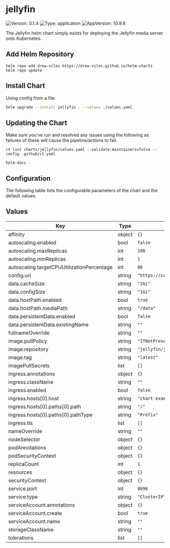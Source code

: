 # jellyfin

![Version: 0.1.4](https://img.shields.io/badge/Version-0.1.4-informational?style=flat-square) ![Type: application](https://img.shields.io/badge/Type-application-informational?style=flat-square) ![AppVersion: 10.9.8](https://img.shields.io/badge/AppVersion-10.9.8-informational?style=flat-square)

The Jellyfin helm chart simply exists for deploying the Jellyfin media server onto Kubernetes.

## Add Helm Repository

```shell
helm repo add drew-viles https://drew-viles.github.io/helm-charts
helm repo update
```

## Install Chart

Using config from a file:

```bash
helm upgrade --install jellyfin . --values ./values.yaml
```

## Updating the Chart
Make sure you've run and resolved any issues using the following as failures of these will cause the pipeline/actions to fail.
```
ct lint charts/jellyfin/values.yaml --validate-maintainers=false --config .github/ct.yaml

helm-docs .
```

## Configuration

The following table lists the configurable parameters of the chart and the default values.

## Values

| Key | Type | Default | Description |
|-----|------|---------|-------------|
| affinity | object | `{}` |  |
| autoscaling.enabled | bool | `false` |  |
| autoscaling.maxReplicas | int | `100` |  |
| autoscaling.minReplicas | int | `1` |  |
| autoscaling.targetCPUUtilizationPercentage | int | `80` |  |
| config.url | string | `"https://config.example.com"` |  |
| data.cacheSize | string | `"2Gi"` |  |
| data.configSize | string | `"1Gi"` |  |
| data.hostPath.enabled | bool | `true` |  |
| data.hostPath.mediaPath | string | `"/data"` |  |
| data.persistentData.enabled | bool | `false` |  |
| data.persistentData.existingName | string | `""` |  |
| fullnameOverride | string | `""` |  |
| image.pullPolicy | string | `"IfNotPresent"` |  |
| image.repository | string | `"jellyfin/jellyfin"` |  |
| image.tag | string | `"latest"` |  |
| imagePullSecrets | list | `[]` |  |
| ingress.annotations | object | `{}` |  |
| ingress.className | string | `""` |  |
| ingress.enabled | bool | `false` |  |
| ingress.hosts[0].host | string | `"chart-example.local"` |  |
| ingress.hosts[0].paths[0].path | string | `"/"` |  |
| ingress.hosts[0].paths[0].pathType | string | `"Prefix"` |  |
| ingress.tls | list | `[]` |  |
| nameOverride | string | `""` |  |
| nodeSelector | object | `{}` |  |
| podAnnotations | object | `{}` |  |
| podSecurityContext | object | `{}` |  |
| replicaCount | int | `1` |  |
| resources | object | `{}` |  |
| securityContext | object | `{}` |  |
| service.port | int | `8096` |  |
| service.type | string | `"ClusterIP"` |  |
| serviceAccount.annotations | object | `{}` |  |
| serviceAccount.create | bool | `true` |  |
| serviceAccount.name | string | `""` |  |
| storageClassName | string | `""` |  |
| tolerations | list | `[]` |  |
